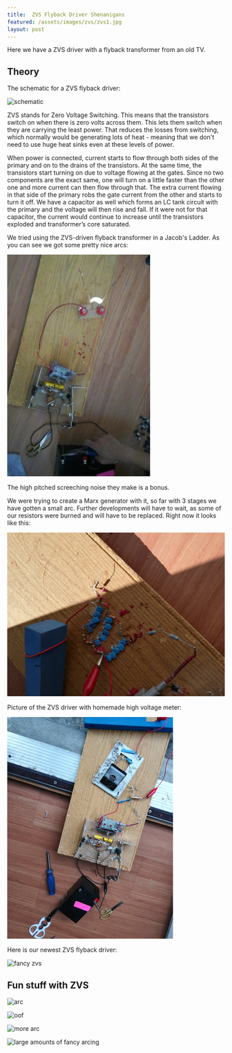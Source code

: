 ```yaml
---
title:  ZVS Flyback Driver Shenanigans
featured: /assets/images/zvs/zvs1.jpg
layout: post
---
```


Here we have a ZVS driver with a flyback transformer from an old TV.

## Theory ##

The schematic for a ZVS flyback driver:

![schematic](https://lh3.googleusercontent.com/-5tDLTZiX91Q/XDEUWPBvQ5I/AAAAAAABkQc/uOuvKcwZyj0jmXr6SxTi3LSouGmxRmn-wCK8BGAs/s512/891697856756226960%253Faccount_id%253D0)

ZVS stands for Zero Voltage Switching. This means that the transistors switch on when there is zero volts across them. This lets them switch when they are carrying the least power. That reduces the losses from switching, which normally would be generating lots of heat - meaning that we don't need to use huge heat sinks even at these levels of power.

When power is connected, current starts to flow through both sides of the primary and on to the drains of the transistors. At the same time, the transistors start turning on due to voltage flowing at the gates. Since no two components are the exact same, one will turn on a little faster than the other one and more current can then flow through that. The extra current flowing in that side of the primary robs the gate current from the other and starts to turn it off. We have a capacitor as well which forms an LC tank circuit with the primary and the voltage will then rise and fall. If it were not for that capacitor, the current would continue to increase until the transistors exploded and transformer’s core saturated.


We tried using the ZVS-driven flyback transformer in a Jacob's Ladder. As you can see we got some pretty nice arcs:


![Jacob's Ladder arcs](/assets/images/zvs/zvs1.jpg)

The high pitched screeching noise they make is a bonus.


We were trying to create a Marx generator with it, so far with 3 stages we have gotten a small arc. Further developments will have to wait, as some of our resistors were burned and will have to be replaced.  Right now it looks like this:


![Three stage marx generator](/assets/images/zvs/marxgen1.jpg)

Picture of the ZVS driver with homemade high voltage meter:


![ZVS with meter](/assets/images/zvs/zvs2.jpg)

Here is our newest ZVS flyback driver:

![fancy zvs](https://lh3.googleusercontent.com/-rm-RLrOZ2EM/XDFDDB2f3SI/AAAAAAABkSY/IiZZYlmj_PMrkzCGto-1bhIYIbHsw241QCK8BGAs/s512/2818685647517062228%253Faccount_id%253D0)


## Fun stuff with ZVS ##

![arc](https://lh3.googleusercontent.com/-7gR8t9wBTFM/XDEUlWixHnI/AAAAAAABkRs/cCj1D1uo16QLKvoWvaooy-khD-ASocnOACK8BGAs/s512/7575825074220907512%253Faccount_id%253D0)

![oof](https://lh3.googleusercontent.com/-jLsZdEdNWIc/XDEUbri6cdI/AAAAAAABkQs/B4XuS7yWsWIALoGbwHVx3iQWRw4h5Qu4ACK8BGAs/s512/3690410349034537076%253Faccount_id%253D0)

![more arc](https://lh3.googleusercontent.com/-t80Isc13biM/XDEUjpzuKxI/AAAAAAABkRc/K2oZY651gXYpRINY-78Lto2EP7CXiOfwQCK8BGAs/s512/2997584494788711283%253Faccount_id%253D0)

![large amounts of fancy arcing](https://lh3.googleusercontent.com/-rEtdp2AtDVA/XDEUgViaOoI/AAAAAAABkRM/5GA3c97Cao0kqr1n87pdWjgTxfsvRdiEwCK8BGAs/s512/8694691329288266158%253Faccount_id%253D0)
